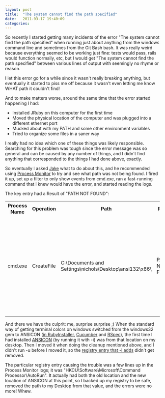 ```yaml
---
layout: post
title:  "The system cannot find the path specified"
date:   2011-03-17 19:40:09
categories:
---
```


So recently I started getting many incidents of the error "The system cannot find the path specified" when running just about anything from the windows command line and sometimes from the Git Bash bash. It was really weird because everything seemed to be working just fine: tests would pass, rails would function normally, etc, but I would get "The system cannot find the path specified" between various lines of output with seemingly no rhyme or reason.

I let this error go for a while since it wasn't really breaking anything, but eventually it started to piss me off because it wasn't even letting me know WHAT path it couldn't find!

And to make matters worse, around the same time that the error started happening I had:

<ul class="bulleted-list">
  <li>Installed JRuby on this computer for the first time</li>
  <li>Moved the physical location of the computer and was plugged into a different ethernet port</li>
  <li>Mucked about with my PATH and some other environment variables</li>
  <li>Tried to organize some files in a saner way</li>
</ul>

I really had no idea which one of these things was likely responsible. Searching for this problem was tough since the error message was so general and can be caused by any number of things, and I didn't find anything that corresponded to the things I had done above, exactly.

So eventually I asked <a href="http://jakegoulding.com/">Jake</a> what to do about this, and he recommended using <a href="http://technet.microsoft.com/en-us/sysinternals/bb896645">Process Monitor</a> to try and see what path was not being found. I fired it up, set up a filter to only show events from cmd.exe, ran a fast-running command that I knew would have the error, and started reading the logs.

The key entry had a Result of "PATH NOT FOUND":

<table class="data">
  <tr>
    <th>Process Name</th>
    <th>Operation</th>
    <th>Path</th>
    <th>Result</th>
    <th>Detail</th>
  </tr>
  <tr>
    <td>cmd.exe</td>
    <td>CreateFile</td>
    <td>C:\Documents and Settings\nichols\Desktop\ansi132\x86\</td>
    <td>PATH NOT FOUND</td>
    <td>Desired Access: Read Data/List Directory, Synchronize, Disposition: Open, Options: Directory, Synchronous IO Non-Alert, Attributes: n/a, ShareMode: Read, Write, AllocationSize: n/a</td>
  </tr>
</table>

And there we have the culprit: me, surprise surprise ;) When the standard way of getting terminal colors on windows switched from the windows32 gem to ANSICON (<a href="https://groups.google.com/group/rubyinstaller/browse_thread/thread/2d2a62db7281509a/19bac4baa8c3845d?lnk=gst&q=ansi#">in RubyInstaller</a>, <a href="https://github.com/aslakhellesoy/cucumber/commit/1a2bd170ef7b292031a5e32fe77e8795825f4820">Cucumber</a> and <a href="https://github.com/rspec/rspec-core/commit/d5a39c92f90bc21ae6fe2ed54429033a680572bd">RSpec</a>), the first time I had installed <a href="http://adoxa.110mb.com/ansicon/">ANSICON</a> (by running it with -i) was from that location on my desktop. Then I moved it when doing the cleanup mentioned above, and I didn't run -u before I moved it, so the <a href="https://github.com/adoxa/ansicon">registry entry that -i adds</a> didn't get removed.

The particular registry entry causing the trouble was a few lines up in the Process Monitor logs; it was "HKCU\Software\Microsoft\Command Processor\AutoRun". It actually had both the old location and the new location of ANSICON at this point, so I backed up my registry to be safe, removed the path to my Desktop from that value, and the errors were no more! Whew.